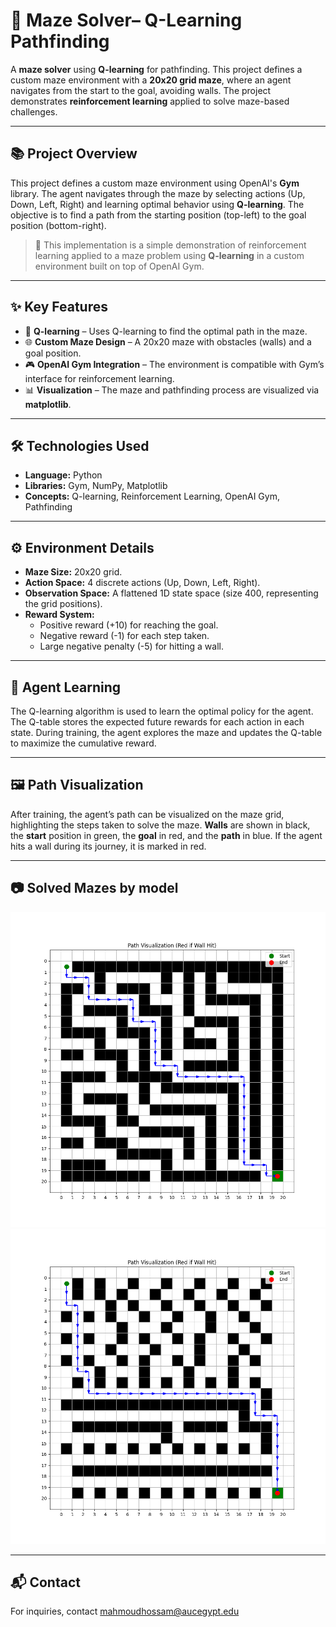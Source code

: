 
# 🧩 Maze Solver– Q-Learning Pathfinding

A **maze solver** using **Q-learning** for pathfinding. This project defines a custom maze environment with a **20x20 grid maze**, where an agent navigates from the start to the goal, avoiding walls. The project demonstrates **reinforcement learning** applied to solve maze-based challenges.

---

## 📚 Project Overview

This project defines a custom maze environment using OpenAI's **Gym** library. The agent navigates through the maze by selecting actions (Up, Down, Left, Right) and learning optimal behavior using **Q-learning**. The objective is to find a path from the starting position (top-left) to the goal position (bottom-right).

> 📘 This implementation is a simple demonstration of reinforcement learning applied to a maze problem using **Q-learning** in a custom environment built on top of OpenAI Gym.

---

## ✨ Key Features

- 🧠 **Q-learning** – Uses Q-learning to find the optimal path in the maze.
- 🌐 **Custom Maze Design** – A 20x20 maze with obstacles (walls) and a goal position.
- 🎮 **OpenAI Gym Integration** – The environment is compatible with Gym’s interface for reinforcement learning.
- 📊 **Visualization** – The maze and pathfinding process are visualized via **matplotlib**.

---

## 🛠️ Technologies Used

- **Language:** Python  
- **Libraries:** Gym, NumPy, Matplotlib  
- **Concepts:** Q-learning, Reinforcement Learning, OpenAI Gym, Pathfinding  

---


## ⚙️ Environment Details

- **Maze Size:** 20x20 grid.
- **Action Space:** 4 discrete actions (Up, Down, Left, Right).
- **Observation Space:** A flattened 1D state space (size 400, representing the grid positions).
- **Reward System:**
   - Positive reward (+10) for reaching the goal.
   - Negative reward (-1) for each step taken.
   - Large negative penalty (-5) for hitting a wall.

---

## 🎯 Agent Learning

The Q-learning algorithm is used to learn the optimal policy for the agent. The Q-table stores the expected future rewards for each action in each state. During training, the agent explores the maze and updates the Q-table to maximize the cumulative reward.

---

## 🖼️ Path Visualization

After training, the agent’s path can be visualized on the maze grid, highlighting the steps taken to solve the maze. **Walls** are shown in black, the **start** position in green, the **goal** in red, and the **path** in blue. If the agent hits a wall during its journey, it is marked in red.

---


## 📷 Solved Mazes by model


![Screenshot 1](maze1.png)  
![Screenshot 2](maze2.png)

---

## 📬 Contact

For inquiries, contact [mahmoudhossam@aucegypt.edu](mailto:mahmoudhossam@aucegypt.edu)
